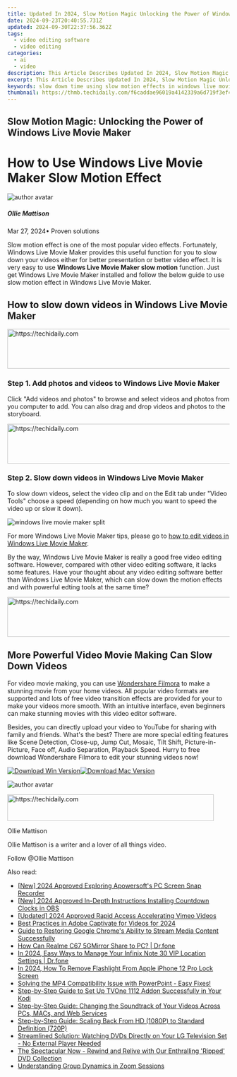 ```yaml
---
title: Updated In 2024, Slow Motion Magic Unlocking the Power of Windows Live Movie Maker
date: 2024-09-23T20:40:55.731Z
updated: 2024-09-30T22:37:56.362Z
tags: 
  - video editing software
  - video editing
categories: 
  - ai
  - video
description: This Article Describes Updated In 2024, Slow Motion Magic Unlocking the Power of Windows Live Movie Maker
excerpt: This Article Describes Updated In 2024, Slow Motion Magic Unlocking the Power of Windows Live Movie Maker
keywords: slow down time using slow motion effects in windows live movie maker 2023,slow motion magic unlocking the power of windows live movie maker,unlock the power of slow motion in windows live movie maker updated 2023,slow and steady wins the game mastering slow motion in windows live movie maker,from fast to slow mastering the art of slow motion in windows live movie maker,unlock the power of slow motion a beginners guide to windows live movie maker,the ultimate guide to slow motion in windows live movie maker
thumbnail: https://thmb.techidaily.com/f6caddae96019a4142339a6d719f3ef49075dd557e8c99c8c7fa75aee528315d.jpg
---
```


## Slow Motion Magic: Unlocking the Power of Windows Live Movie Maker

# How to Use Windows Live Movie Maker Slow Motion Effect

![author avatar](https://images.wondershare.com/filmora/article-images/ollie-mattison.jpg)

##### Ollie Mattison

 Mar 27, 2024• Proven solutions

Slow motion effect is one of the most popular video effects. Fortunately, Windows Live Movie Maker provides this useful function for you to slow down your videos either for better presentation or better video effect. It is very easy to use **Windows Live Movie Maker slow motion** function. Just get Windows Live Movie Maker installed and follow the below guide to use slow motion effect in Windows Live Movie Maker.

## How to slow down videos in Windows Live Movie Maker

<!-- affiliate ads begin -->
<a href="https://unicoeye.pxf.io/c/5597632/2134247/18498" target="_top" id="2134247">
  <img src="//a.impactradius-go.com/display-ad/18498-2134247" border="0" alt="https://techidaily.com" width="728" height="90"/>
</a>
<img height="0" width="0" src="https://unicoeye.pxf.io/i/5597632/2134247/18498" style="position:absolute;visibility:hidden;" border="0" />
<!-- affiliate ads end -->

### Step 1\. Add photos and videos to Windows Live Movie Maker

Click "Add videos and photos" to browse and select videos and photos from you computer to add. You can also drag and drop videos and photos to the storyboard.

<!-- affiliate ads begin -->
<a href="https://appsumo.8odi.net/c/5597632/2130885/7443" target="_top" id="2130885">
  <img src="//a.impactradius-go.com/display-ad/7443-2130885" border="0" alt="https://techidaily.com" width="600" height="90"/>
</a>
<img height="0" width="0" src="https://appsumo.8odi.net/i/5597632/2130885/7443" style="position:absolute;visibility:hidden;" border="0" />
<!-- affiliate ads end -->

### Step 2\. Slow down videos in Windows Live Movie Maker

To slow down videos, select the video clip and on the Edit tab under "Video Tools" choose a speed (depending on how much you want to speed the video up or slow it down).

![windows live movie maker split](https://images.wondershare.com/topic/video-editing/windows-live-movie-maker-speed.jpg)

For more Windows Live Movie Maker tips, please go to [how to edit videos in Windows Live Movie Maker](https://tools.techidaily.com/wondershare/filmora/download/).

By the way, Windows Live Movie Maker is really a good free video editing software. However, compared with other video editing software, it lacks some features. Have your thought about any video editing software better than Windows Live Movie Maker, which can slow down the motion effects and with powerful edting tools at the same time?

<!-- affiliate ads begin -->
<a href="https://appsumo.8odi.net/c/5597632/2105867/7443" target="_top" id="2105867">
  <img src="//a.impactradius-go.com/display-ad/7443-2105867" border="0" alt="https://techidaily.com" width="728" height="90"/>
</a>
<img height="0" width="0" src="https://appsumo.8odi.net/i/5597632/2105867/7443" style="position:absolute;visibility:hidden;" border="0" />
<!-- affiliate ads end -->

## More Powerful Video Movie Making Can Slow Down Videos

For video movie making, you can use [Wondershare Filmora](https://tools.techidaily.com/wondershare/filmora/download/) to make a stunning movie from your home videos. All popular video formats are supported and lots of free video transition effects are provided for your to make your videos more smooth. With an intuitive interface, even beginners can make stunning movies with this video editor software.

Besides, you can directly upload your video to YouTube for sharing with family and friends. What's the best? There are more special editing features like Scene Detection, Close-up, Jump Cut, Mosaic, Tilt Shift, Picture-in-Picture, Face off, Audio Separation, Playback Speed. Hurry to free download Wondershare Filmora to edit your stunning videos now!

[![Download Win Version](https://images.wondershare.com/filmora/article-images/download-btn-win.jpg)](https://tools.techidaily.com/wondershare/filmora/download/)[![Download Mac Version](https://images.wondershare.com/filmora/article-images/download-btn-mac.jpg)](https://tools.techidaily.com/wondershare/filmora/download/)

![author avatar](https://images.wondershare.com/filmora/article-images/ollie-mattison.jpg)

<!-- affiliate ads begin -->
<a href="https://review-au.sjv.io/c/5597632/2098703/14409" target="_top" id="2098703">
  <img src="//a.impactradius-go.com/display-ad/14409-2098703" border="0" alt="https://techidaily.com" width="468" height="60"/>
</a>
<img height="0" width="0" src="https://review-au.sjv.io/i/5597632/2098703/14409" style="position:absolute;visibility:hidden;" border="0" />
<!-- affiliate ads end -->

Ollie Mattison

Ollie Mattison is a writer and a lover of all things video.

Follow @Ollie Mattison

<ins class="adsbygoogle"
      style="display:block"
      data-ad-client="ca-pub-7571918770474297"
      data-ad-slot="8358498916"
      data-ad-format="auto"
      data-full-width-responsive="true"></ins>

<span class="atpl-alsoreadstyle">Also read:</span>
<div><ul>
<li><a href="https://desktop-recording.techidaily.com/new-2024-approved-exploring-apowersofts-pc-screen-snap-recorder/"><u>[New] 2024 Approved Exploring Apowersoft's PC Screen Snap Recorder</u></a></li>
<li><a href="https://video-screen-grab.techidaily.com/new-2024-approved-in-depth-instructions-installing-countdown-clocks-in-obs/"><u>[New] 2024 Approved In-Depth Instructions Installing Countdown Clocks in OBS</u></a></li>
<li><a href="https://vimeo-videos.techidaily.com/updated-2024-approved-rapid-access-accelerating-vimeo-videos/"><u>[Updated] 2024 Approved Rapid Access Accelerating Vimeo Videos</u></a></li>
<li><a href="https://desktop-recording.techidaily.com/best-practices-in-adobe-captivate-for-videos-for-2024/"><u>Best Practices in Adobe Captivate for Videos for 2024</u></a></li>
<li><a href="https://discover-great.techidaily.com/guide-to-restoring-google-chromes-ability-to-stream-media-content-successfully/"><u>Guide to Restoring Google Chrome's Ability to Stream Media Content Successfully</u></a></li>
<li><a href="https://screen-mirror.techidaily.com/how-can-realme-c67-5gmirror-share-to-pc-drfone-by-drfone-android/"><u>How Can Realme C67 5GMirror Share to PC? | Dr.fone</u></a></li>
<li><a href="https://android-location.techidaily.com/in-2024-easy-ways-to-manage-your-infinix-note-30-vip-location-settings-drfone-by-drfone-virtual/"><u>In 2024, Easy Ways to Manage Your Infinix Note 30 VIP Location Settings | Dr.fone</u></a></li>
<li><a href="https://ios-unlock.techidaily.com/in-2024-how-to-remove-flashlight-from-apple-iphone-12-pro-lock-screen-by-drfone-ios/"><u>In 2024, How To Remove Flashlight From Apple iPhone 12 Pro Lock Screen</u></a></li>
<li><a href="https://video-content-creator.techidaily.com/solving-the-mp4-compatibility-issue-with-powerpoint-easy-fixes/"><u>Solving the MP4 Compatibility Issue with PowerPoint - Easy Fixes!</u></a></li>
<li><a href="https://video-content-creator.techidaily.com/step-by-step-guide-to-set-up-tvone-1112-addon-successfully-in-your-kodi/"><u>Step-by-Step Guide to Set Up TVOne 1112 Addon Successfully in Your Kodi</u></a></li>
<li><a href="https://video-content-creator.techidaily.com/step-by-step-guide-changing-the-soundtrack-of-your-videos-across-pcs-macs-and-web-services/"><u>Step-by-Step Guide: Changing the Soundtrack of Your Videos Across PCs, MACs, and Web Services</u></a></li>
<li><a href="https://video-content-creator.techidaily.com/step-by-step-guide-scaling-back-from-hd-1080p-to-standard-definition-720p/"><u>Step-by-Step Guide: Scaling Back From HD (1080P) to Standard Definition (720P)</u></a></li>
<li><a href="https://video-content-creator.techidaily.com/streamlined-solution-watching-dvds-directly-on-your-lg-television-set-no-external-player-needed/"><u>Streamlined Solution: Watching DVDs Directly on Your LG Television Set - No External Player Needed</u></a></li>
<li><a href="https://video-content-creator.techidaily.com/the-spectacular-now-rewind-and-relive-with-our-enthralling-ripped-dvd-collection/"><u>The Spectacular Now - Rewind and Relive with Our Enthralling 'Ripped' DVD Collection</u></a></li>
<li><a href="https://screen-recording.techidaily.com/understanding-group-dynamics-in-zoom-sessions/"><u>Understanding Group Dynamics in Zoom Sessions</u></a></li>
</ul></div>

